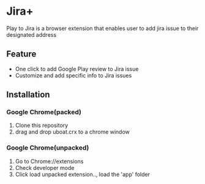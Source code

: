 # Jira+
Play to Jira is a browser extension that enables user to add jira issue to their designated address

## Feature
 * One click to add Google Play review to Jira issue
 * Customize and add specific info to Jira issues

## Installation
### Google Chrome(packed)
 1. Clone this repository
 2. drag and drop uboat.crx to a chrome window
 
 ### Google Chrome(unpacked)
 1. Go to Chrome://extensions
 2. Check developer mode 
 3. Click load unpacked extension.., load the 'app' folder

 